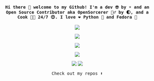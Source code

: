 <h4 align="center"><samp> Hi there 👋  welcome to my Github! I'm a dev 🤓 by ☀️ and an Open Source Contributor aka OpenSorcerer 🧙‍♂️ by 🌓, and a Cook 👨‍🍳 24/7 😊. I love ❤️ Python 🐍 and Fedora 🐧</samp></h4>

<a href="https://blog.kanishkk.me/posts/the-language-of-music/">
<p align="center">
  <img src="https://ih1.redbubble.net/image.4020670701.3738/fposter,small,wall_texture,square_product,600x600.u2.jpg">
</p>
</a>

<a href="https://fedoralovespython.org/">
<p align="center">
  <img src="https://fedoralovespython.org/static/img/fedoralovespython.svg">
</p>
</a>

<a href="https://podman.io/">
<p align="center">
  <img src="https://i0.wp.com/blog.podman.io/wp-content/uploads/2023/08/SelkiePodParty.png?fit=592%2C653&ssl=1">
</p>
</a>

<a href="https://www.vim.org">
<p align="center">
  <img src="https://preview.redd.it/every-day-i-lived-without-knowing-you-were-wasted-i-love-you-v0-827poea681q81.jpg?auto=webp&s=4583a86797c7ea9c5ed4a62a87ee716a07e27faf">
</p>
</a>

<p align="center">
<a href= "mailto:itskanishkp.py@gmail.com"><img src="https://img.icons8.com/material-outlined/32/000000/mail.png"/></a>
<a href= "https://kanishk.fosscu.org/"><img src="https://img.icons8.com/material-outlined/32/000000/web-design.png"/></a>
</p>

<p align="center"><samp>
Check out my repos ⬇️  
  </samp>
</p>
